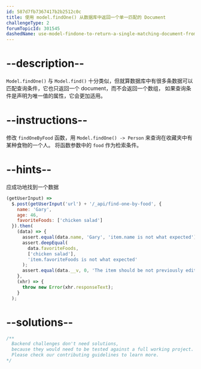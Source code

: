 ```yaml
---
id: 587d7fb7367417b2b2512c0c
title: 使用 model.findOne() 从数据库中返回一个单一匹配的 Document
challengeType: 2
forumTopicId: 301545
dashedName: use-model-findone-to-return-a-single-matching-document-from-your-database
---
```


# --description--

`Model.findOne()` 与 `Model.find()` 十分类似，但就算数据库中有很多条数据可以匹配查询条件，它也只返回一个 document，而不会返回一个数组， 如果查询条件是声明为唯一值的属性，它会更加适用。

# --instructions--

修改 `findOneByFood` 函数，用 `Model.findOne() -> Person` 来查询在收藏夹中有某种食物的一个人。 将函数参数中的 `food` 作为检索条件。

# --hints--

应成功地找到一个数据

```js
(getUserInput) =>
  $.post(getUserInput('url') + '/_api/find-one-by-food', {
    name: 'Gary',
    age: 46,
    favoriteFoods: ['chicken salad']
  }).then(
    (data) => {
      assert.equal(data.name, 'Gary', 'item.name is not what expected');
      assert.deepEqual(
        data.favoriteFoods,
        ['chicken salad'],
        'item.favoriteFoods is not what expected'
      );
      assert.equal(data.__v, 0, 'The item should be not previously edited');
    },
    (xhr) => {
      throw new Error(xhr.responseText);
    }
  );
```

# --solutions--

```js
/**
  Backend challenges don't need solutions, 
  because they would need to be tested against a full working project. 
  Please check our contributing guidelines to learn more.
*/
```

